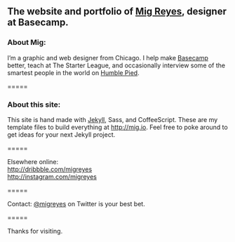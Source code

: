 ## The website and portfolio of [Mig Reyes](http://mig.io), designer at Basecamp.

### About Mig:
I’m a graphic and web designer from Chicago. I help make [Basecamp](http://basecamp.com) better, teach at The Starter League, and occasionally interview some of the smartest people in the world on [Humble Pied](http://humblepied.com).

=====

### About this site:
This site is hand made with [Jekyll](http://jekyllrb.com), Sass, and CoffeeScript. These are my template files to build everything at http://mig.io. Feel free to poke around to get ideas for your next Jekyll project.

=====

Elsewhere online:  
http://dribbble.com/migreyes  
http://instagram.com/migreyes

=====

Contact:
[@migreyes](http://twitter.com/migreyes) on Twitter is your best bet.

=====

Thanks for visiting.